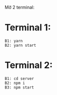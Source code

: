 Mở 2 terminal:

# Terminal 1:

```
B1: yarn
B2: yarn start
```

# Terminal 2:
```
B1: cd server
B2: npm i
B3: npm start
```
